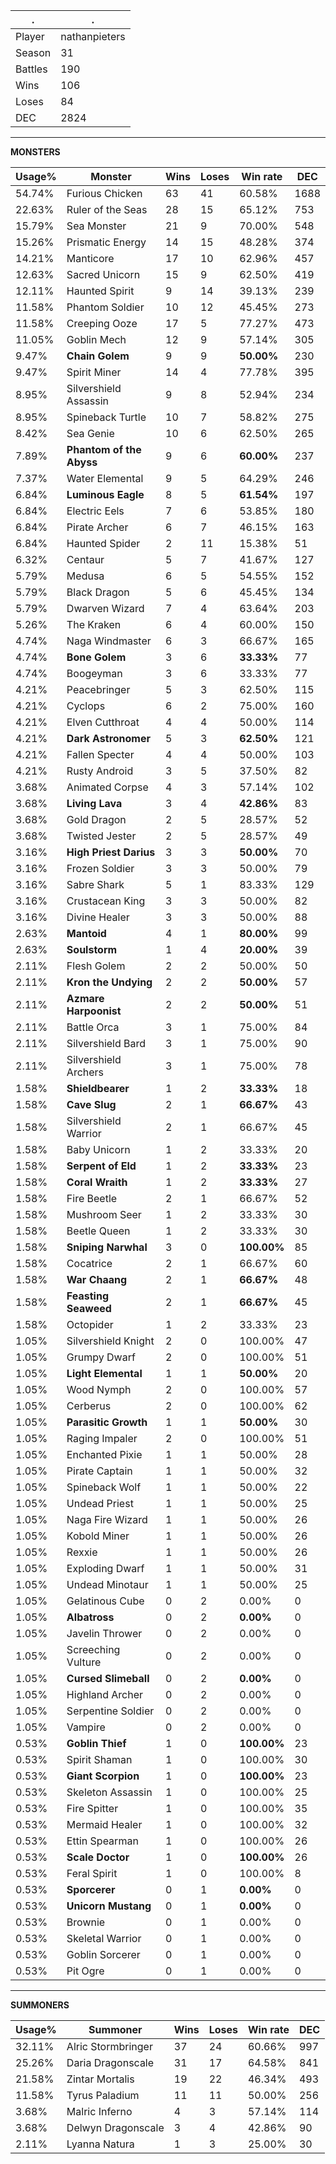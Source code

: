 .|.
|-|-
Player|nathanpieters
Season|31
Battles|190
Wins|106
Loses|84
DEC|2824

---
**MONSTERS**

Usage%|Monster|Wins|Loses|Win rate|DEC|
-|-|-|-|-|-|
54.74%|Furious Chicken|63|41|60.58%|1688|
22.63%|Ruler of the Seas|28|15|65.12%|753|
15.79%|Sea Monster|21|9|70.00%|548|
15.26%|Prismatic Energy|14|15|48.28%|374|
14.21%|Manticore|17|10|62.96%|457|
12.63%|Sacred Unicorn|15|9|62.50%|419|
12.11%|Haunted Spirit|9|14|39.13%|239|
11.58%|Phantom Soldier|10|12|45.45%|273|
11.58%|Creeping Ooze|17|5|77.27%|473|
11.05%|Goblin Mech|12|9|57.14%|305|
9.47%|**Chain Golem**|9|9|**50.00%**|230|
9.47%|Spirit Miner|14|4|77.78%|395|
8.95%|Silvershield Assassin|9|8|52.94%|234|
8.95%|Spineback Turtle|10|7|58.82%|275|
8.42%|Sea Genie|10|6|62.50%|265|
7.89%|**Phantom of the Abyss**|9|6|**60.00%**|237|
7.37%|Water Elemental|9|5|64.29%|246|
6.84%|**Luminous Eagle**|8|5|**61.54%**|197|
6.84%|Electric Eels|7|6|53.85%|180|
6.84%|Pirate Archer|6|7|46.15%|163|
6.84%|Haunted Spider|2|11|15.38%|51|
6.32%|Centaur|5|7|41.67%|127|
5.79%|Medusa|6|5|54.55%|152|
5.79%|Black Dragon|5|6|45.45%|134|
5.79%|Dwarven Wizard|7|4|63.64%|203|
5.26%|The Kraken|6|4|60.00%|150|
4.74%|Naga Windmaster|6|3|66.67%|165|
4.74%|**Bone Golem**|3|6|**33.33%**|77|
4.74%|Boogeyman|3|6|33.33%|77|
4.21%|Peacebringer|5|3|62.50%|115|
4.21%|Cyclops|6|2|75.00%|160|
4.21%|Elven Cutthroat|4|4|50.00%|114|
4.21%|**Dark Astronomer**|5|3|**62.50%**|121|
4.21%|Fallen Specter|4|4|50.00%|103|
4.21%|Rusty Android|3|5|37.50%|82|
3.68%|Animated Corpse|4|3|57.14%|102|
3.68%|**Living Lava**|3|4|**42.86%**|83|
3.68%|Gold Dragon|2|5|28.57%|52|
3.68%|Twisted Jester|2|5|28.57%|49|
3.16%|**High Priest Darius**|3|3|**50.00%**|70|
3.16%|Frozen Soldier|3|3|50.00%|79|
3.16%|Sabre Shark|5|1|83.33%|129|
3.16%|Crustacean King|3|3|50.00%|82|
3.16%|Divine Healer|3|3|50.00%|88|
2.63%|**Mantoid**|4|1|**80.00%**|99|
2.63%|**Soulstorm**|1|4|**20.00%**|39|
2.11%|Flesh Golem|2|2|50.00%|50|
2.11%|**Kron the Undying**|2|2|**50.00%**|57|
2.11%|**Azmare Harpoonist**|2|2|**50.00%**|51|
2.11%|Battle Orca|3|1|75.00%|84|
2.11%|Silvershield Bard|3|1|75.00%|90|
2.11%|Silvershield Archers|3|1|75.00%|78|
1.58%|**Shieldbearer**|1|2|**33.33%**|18|
1.58%|**Cave Slug**|2|1|**66.67%**|43|
1.58%|Silvershield Warrior|2|1|66.67%|45|
1.58%|Baby Unicorn|1|2|33.33%|20|
1.58%|**Serpent of Eld**|1|2|**33.33%**|23|
1.58%|**Coral Wraith**|1|2|**33.33%**|27|
1.58%|Fire Beetle|2|1|66.67%|52|
1.58%|Mushroom Seer|1|2|33.33%|30|
1.58%|Beetle Queen|1|2|33.33%|30|
1.58%|**Sniping Narwhal**|3|0|**100.00%**|85|
1.58%|Cocatrice|2|1|66.67%|60|
1.58%|**War Chaang**|2|1|**66.67%**|48|
1.58%|**Feasting Seaweed**|2|1|**66.67%**|45|
1.58%|Octopider|1|2|33.33%|23|
1.05%|Silvershield Knight|2|0|100.00%|47|
1.05%|Grumpy Dwarf|2|0|100.00%|51|
1.05%|**Light Elemental**|1|1|**50.00%**|20|
1.05%|Wood Nymph|2|0|100.00%|57|
1.05%|Cerberus|2|0|100.00%|62|
1.05%|**Parasitic Growth**|1|1|**50.00%**|30|
1.05%|Raging Impaler|2|0|100.00%|51|
1.05%|Enchanted Pixie|1|1|50.00%|28|
1.05%|Pirate Captain|1|1|50.00%|32|
1.05%|Spineback Wolf|1|1|50.00%|22|
1.05%|Undead Priest|1|1|50.00%|25|
1.05%|Naga Fire Wizard|1|1|50.00%|26|
1.05%|Kobold Miner|1|1|50.00%|26|
1.05%|Rexxie|1|1|50.00%|26|
1.05%|Exploding Dwarf|1|1|50.00%|31|
1.05%|Undead Minotaur|1|1|50.00%|25|
1.05%|Gelatinous Cube|0|2|0.00%|0|
1.05%|**Albatross**|0|2|**0.00%**|0|
1.05%|Javelin Thrower|0|2|0.00%|0|
1.05%|Screeching Vulture|0|2|0.00%|0|
1.05%|**Cursed Slimeball**|0|2|**0.00%**|0|
1.05%|Highland Archer|0|2|0.00%|0|
1.05%|Serpentine Soldier|0|2|0.00%|0|
1.05%|Vampire|0|2|0.00%|0|
0.53%|**Goblin Thief**|1|0|**100.00%**|23|
0.53%|Spirit Shaman|1|0|100.00%|30|
0.53%|**Giant Scorpion**|1|0|**100.00%**|23|
0.53%|Skeleton Assassin|1|0|100.00%|25|
0.53%|Fire Spitter|1|0|100.00%|35|
0.53%|Mermaid Healer|1|0|100.00%|32|
0.53%|Ettin Spearman|1|0|100.00%|26|
0.53%|**Scale Doctor**|1|0|**100.00%**|26|
0.53%|Feral Spirit|1|0|100.00%|8|
0.53%|**Sporcerer**|0|1|**0.00%**|0|
0.53%|**Unicorn Mustang**|0|1|**0.00%**|0|
0.53%|Brownie|0|1|0.00%|0|
0.53%|Skeletal Warrior|0|1|0.00%|0|
0.53%|Goblin Sorcerer|0|1|0.00%|0|
0.53%|Pit Ogre|0|1|0.00%|0|

---
**SUMMONERS**

Usage%|Summoner|Wins|Loses|Win rate|DEC|
-|-|-|-|-|-|
32.11%|Alric Stormbringer|37|24|60.66%|997|
25.26%|Daria Dragonscale|31|17|64.58%|841|
21.58%|Zintar Mortalis|19|22|46.34%|493|
11.58%|Tyrus Paladium|11|11|50.00%|256|
3.68%|Malric Inferno|4|3|57.14%|114|
3.68%|Delwyn Dragonscale|3|4|42.86%|90|
2.11%|Lyanna Natura|1|3|25.00%|30|
